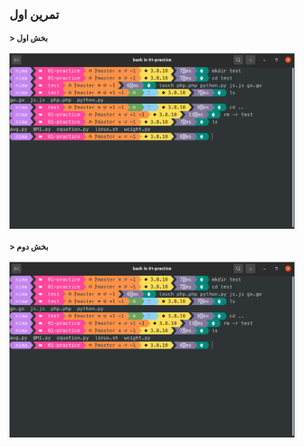 ## تمرین اول
#### > بخش اول
![This is an image](/01-practice/1-1.png)
#### > بخش دوم
![This is an image](/01-practice/1-1.png)